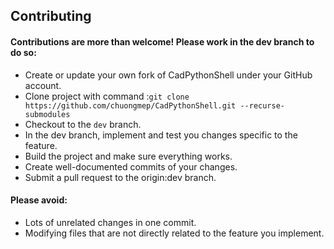 ## Contributing

#### Contributions are more than welcome! Please work in the dev branch to do so:

- Create or update your own fork of CadPythonShell under your GitHub account.
- Clone project with command :`git clone https://github.com/chuongmep/CadPythonShell.git --recurse-submodules`
- Checkout to the ``dev`` branch.
- In the dev branch, implement and test you changes specific to the feature.
- Build the project and make sure everything works.
- Create well-documented commits of your changes.
- Submit a pull request to the origin:dev branch.

#### Please avoid:

- Lots of unrelated changes in one commit.
- Modifying files that are not directly related to the feature you implement.
